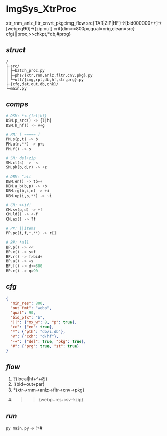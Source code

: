 # ImgSys_XtrProc

xtr_rnm_anlz_fltr_cnvrt_pkg::img_flow
src{TAR|ZIP|HF}->[bid000000++]->[webp:q90]->[zip:out]
crit{dim>=800px,qual=orig,clean=src}
cfg{||proc,>>chkpt,*db,#prog}

## _struct_
```
/
├─src/
│ ├─batch_proc.py 
│ ├─phs/{xtr,rnm,anlz,fltr,cnv,pkg}.py
│ └─utl/{img,rpt,db,hf,str,prg}.py
├─{cfg,dat,out,db,chk}/
└─main.py
```

## _comps_
```python
# DSM: *<-{lcl|hf}
DSM.p_src() -> {l|h}
DSM.h_hf() -> v+g

# PM: [ ===== ]
PM.s(p,t) -> b 
PM.u(n,**) -> p+s
PM.f() -> s

# SM: del+zip 
SM.cl(s) -> -s
SM.pk(b,d,r) -> +z

# DBM: ^all
DBM.en() -> tb++
DBM.a_b(b,p) -> +b
DBM.rg(b,i,n) -> +i
DBM.up(i,s,**) -> ~i

# CM: >>if!
CM.sv(p,d) -> +f
CM.ld() -> <-f
CM.ex() -> ?f

# PP: ||items
PP.pc(i,f,*,**) -> r[]

# BP: *all
BP.p() -> <<
BP.x() -> s>f
BP.r() -> f>bid+
BP.a() -> =s
BP.f() -> d>=800
BP.c() -> q=90
```

## _cfg_
```json
{
  "min_res": 800,
  "out_fmt": "webp",
  "qual": 90,
  "bid_pfx": "b",
  "||": {"mx_w": 8, "p": true},
  ">>": {"en": true},
  "*": {"pth": "db/i.db"},
  "@": {"cch": "d/hf"},
  "-+": {"del": true, "pkg": true},
  "#": {"prg": true, "st": true}
}
```

## _flow_
1. ?{local|hf+^+@}
2. !{bid+out+par}
3. *{xtr->rnm->anlz->fltr->cnv->pkg}
4. >>{webp+rej+csv->zip}

## _run_
`py main.py` -> !+#